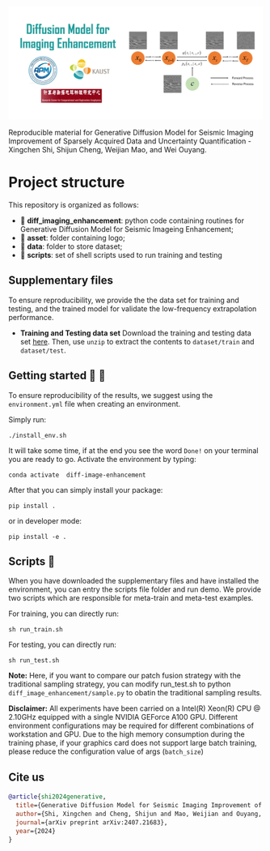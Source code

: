 ![LOGO](https://github.com/sunnyshijuncheng/Diff-Imaging-Enhancement/blob/main/asset/logo.jpg)

Reproducible material for Generative Diffusion Model for Seismic Imaging Improvement of Sparsely Acquired Data and Uncertainty Quantification - Xingchen Shi, Shijun Cheng, Weijian Mao, and Wei Ouyang.

# Project structure
This repository is organized as follows:

* :open_file_folder: **diff_imaging_enhancement**: python code containing routines for Generative Diffusion Model for Seismic Imageing Enhancement;
* :open_file_folder: **asset**: folder containing logo;
* :open_file_folder: **data**: folder to store dataset;
* :open_file_folder: **scripts**: set of shell scripts used to run training and testing

## Supplementary files
To ensure reproducibility, we provide the the data set for training and testing, and the trained model for validate the low-frequency extrapolation performance. 

* **Training and Testing data set**
Download the training and testing data set [here](https://drive.google.com/file/d/1VXcms_hpkMde7k41iuODtF33pOwHaU6b/view?usp=drive_link). Then, use `unzip` to extract the contents to `dataset/train` and `dataset/test`.

## Getting started :space_invader: :robot:
To ensure reproducibility of the results, we suggest using the `environment.yml` file when creating an environment.

Simply run:
```
./install_env.sh
```
It will take some time, if at the end you see the word `Done!` on your terminal you are ready to go. Activate the environment by typing:
```
conda activate  diff-image-enhancement
```

After that you can simply install your package:
```
pip install .
```
or in developer mode:
```
pip install -e .
```

## Scripts :page_facing_up:
When you have downloaded the supplementary files and have installed the environment, you can entry the scripts file folder and run demo. We provide two scripts which are responsible for meta-train and meta-test examples.

For training, you can directly run:
```
sh run_train.sh
```

For testing, you can directly run:
```
sh run_test.sh
```

**Note:** Here, if you want to compare our patch fusion strategy with the traditional sampling strategy, you can modify run_test.sh to python `diff_image_enhancement/sample.py` to obatin the traditional sampling results.

**Disclaimer:** All experiments have been carried on a Intel(R) Xeon(R) CPU @ 2.10GHz equipped with a single NVIDIA GEForce A100 GPU. Different environment 
configurations may be required for different combinations of workstation and GPU. Due to the high memory consumption during the training phase, if your graphics card does not support large batch training, please reduce the configuration value of args (`batch_size`)

## Cite us 
```bibtex
@article{shi2024generative,
  title={Generative Diffusion Model for Seismic Imaging Improvement of Sparsely Acquired Data and Uncertainty Quantification},
  author={Shi, Xingchen and Cheng, Shijun and Mao, Weijian and Ouyang, Wei},
  journal={arXiv preprint arXiv:2407.21683},
  year={2024}
}

